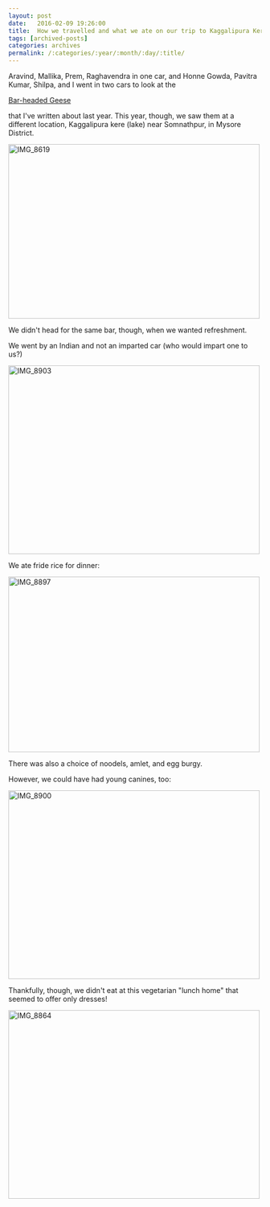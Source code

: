 ```yaml
---
layout: post
date:	2016-02-09 19:26:00
title:  How we travelled and what we ate on our trip to Kaggalipura Kere, 060216
tags: [archived-posts]
categories: archives
permalink: /:categories/:year/:month/:day/:title/
---
```

Aravind, Mallika, Prem, Raghavendra in one car, and Honne Gowda, Pavitra Kumar, Shilpa, and I went in two cars to look at the 

<a href="http://deponti.livejournal.com/1118846.html"> Bar-headed Geese </a>

that I've written about last year. This year, though, we saw them at a different location, Kaggalipura kere (lake) near Somnathpur, in Mysore District.

<a data-flickr-embed="true" href="https://www.flickr.com/photos/86494503@N00/24887919136/in/dateposted-public/" title="IMG_8619"><img src="https://farm2.staticflickr.com/1479/24887919136_f848ba9a69.jpg" width="500" height="347" alt="IMG_8619"></a><script async="async" src="//embedr.flickr.com/assets/client-code.js" charset="utf-8"></script>


We didn't head for the same bar, though, when we wanted refreshment.

We went by an Indian and not an imparted car (who would impart one to us?)

<a data-flickr-embed="true" href="https://www.flickr.com/photos/86494503@N00/24797545232/in/dateposted-public/" title="IMG_8903"><img src="https://farm2.staticflickr.com/1640/24797545232_b1922a8b78.jpg" width="500" height="375" alt="IMG_8903"></a><script async="async" src="//embedr.flickr.com/assets/client-code.js" charset="utf-8"></script>

We ate fride rice for dinner:

<a data-flickr-embed="true" href="https://www.flickr.com/photos/86494503@N00/24822134651/in/dateposted-public/" title="IMG_8897"><img src="https://farm2.staticflickr.com/1560/24822134651_314662ca51.jpg" width="500" height="349" alt="IMG_8897"></a><script async="async" src="//embedr.flickr.com/assets/client-code.js" charset="utf-8"></script>

There was also a choice of noodels, amlet, and egg burgy.

However, we could have had young canines, too:

<a data-flickr-embed="true" href="https://www.flickr.com/photos/86494503@N00/24915494105/in/dateposted-public/" title="IMG_8900"><img src="https://farm2.staticflickr.com/1566/24915494105_b9cc79b30d.jpg" width="500" height="375" alt="IMG_8900"></a><script async="async" src="//embedr.flickr.com/assets/client-code.js" charset="utf-8"></script>


Thankfully, though, we didn't eat at this vegetarian "lunch home" that seemed to offer only dresses!

<a data-flickr-embed="true" href="https://www.flickr.com/photos/86494503@N00/24619977860/in/dateposted-public/" title="IMG_8864"><img src="https://farm2.staticflickr.com/1575/24619977860_f50b04c230.jpg" width="500" height="375" alt="IMG_8864"></a><script async="async" src="//embedr.flickr.com/assets/client-code.js" charset="utf-8"></script>
